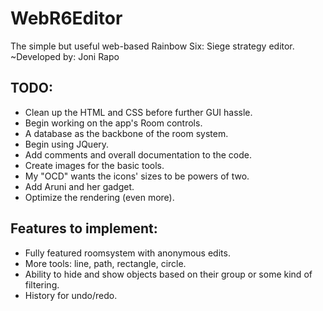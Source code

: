 # WebR6Editor
The simple but useful web-based Rainbow Six: Siege strategy editor.
~Developed by: Joni Rapo

## TODO:
- Clean up the HTML and CSS before further GUI hassle.
- Begin working on the app's Room controls.
- A database as the backbone of the room system.
- Begin using JQuery.
- Add comments and overall documentation to the code.
- Create images for the basic tools.
- My "OCD" wants the icons' sizes to be powers of two.
- Add Aruni and her gadget.
- Optimize the rendering (even more).

## Features to implement:
- Fully featured roomsystem with anonymous edits.
- More tools: line, path, rectangle, circle.
- Ability to hide and show objects based on their group or some kind of filtering.
- History for undo/redo.
